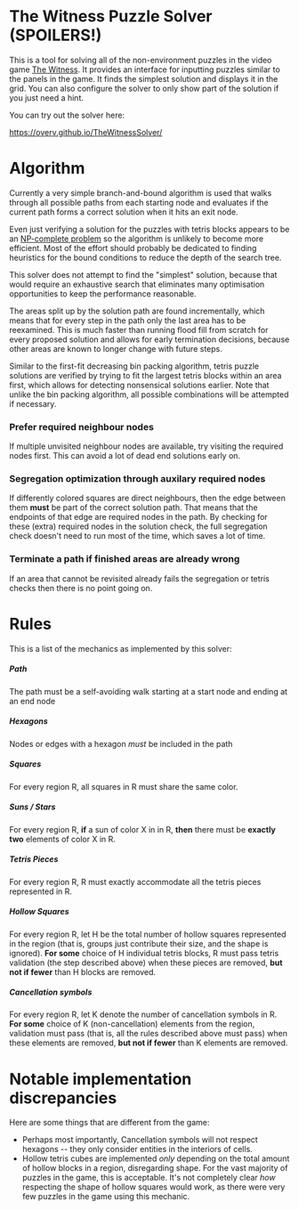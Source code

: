 The Witness Puzzle Solver (SPOILERS!)
=====================================

This is a tool for solving all of the non-environment puzzles in the video game
[The Witness](http://store.steampowered.com/app/210970/). It provides an
interface for inputting puzzles similar to the panels in the game. It finds the
simplest solution and displays it in the grid. You can also configure the solver
to only show part of the solution if you just need a hint.

You can try out the solver here:

https://overv.github.io/TheWitnessSolver/

# Algorithm

Currently a very simple branch-and-bound algorithm is used that walks through
all possible paths from each starting node and evaluates if the current path
forms a correct solution when it hits an exit node.

Even just verifying a solution for the puzzles with tetris blocks appears to be
an [NP-complete problem](https://en.wikipedia.org/wiki/Tetris#Computational_complexity)
so the algorithm is unlikely to become more efficient. Most of the effort should
probably be dedicated to finding heuristics for the bound conditions to reduce
the depth of the search tree.

This solver does not attempt to find the "simplest" solution, because that would
require an exhaustive search that eliminates many optimisation opportunities to
keep the performance reasonable.

The areas split up by the solution path are found incrementally, which means
that for every step in the path only the last area has to be reexamined. This
is much faster than running flood fill from scratch for every proposed solution
and allows for early termination decisions, because other areas are known to
longer change with future steps.

Similar to the first-fit decreasing bin packing algorithm, tetris puzzle
solutions are verified by trying to fit the largest tetris blocks within an area
first, which allows for detecting nonsensical solutions earlier. Note that
unlike the bin packing algorithm, all possible combinations will be attempted if
necessary.

### Prefer required neighbour nodes

If multiple unvisited neighbour nodes are available, try visiting the required
nodes first. This can avoid a lot of dead end solutions early on.

### Segregation optimization through auxilary required nodes

If differently colored squares are direct neighbours, then the edge between them
**must** be part of the correct solution path. That means that the endpoints of
that edge are required nodes in the path. By checking for these (extra) required
nodes in the solution check, the full segregation check doesn't need to run most
of the time, which saves a lot of time.

### Terminate a path if finished areas are already wrong

If an area that cannot be revisited already fails the segregation or tetris
checks then there is no point going on.

# Rules

This is a list of the mechanics as implemented by this solver:

##### Path

The path must be a self-avoiding walk starting at a start node and ending at an end node

##### Hexagons

Nodes or edges with a hexagon *must* be included in the path

##### Squares

For every region R, all squares in R must share the same color.

##### Suns / Stars

For every region R, **if** a sun of color X in in R, **then** there must be **exactly two** elements of color X in R.

##### Tetris Pieces

For every region R, R must exactly accommodate all the tetris pieces represented in R.

##### Hollow Squares

For every region R, let H be the total number of hollow squares represented in the region (that is, groups just contribute their size, and the shape is ignored).
**For some** choice of H individual tetris blocks, R must pass tetris validation (the step described above) when these pieces are removed, **but not if fewer** than H blocks are removed.

##### Cancellation symbols

For every region R, let K denote the number of cancellation symbols in R.
**For some** choice of K (non-cancellation) elements from the region, validation must pass (that is, all the rules described above must pass) when these elements are removed, **but not if fewer** than K elements are removed.

# Notable implementation discrepancies

Here are some things that are different from the game:

* Perhaps most importantly, Cancellation symbols will not respect hexagons -- they only consider entities in the interiors of cells.
* Hollow tetris cubes are implemented *only* depending on the total amount of hollow blocks in a region, disregarding shape.
For the vast majority of puzzles in the game, this is acceptable.
It's not completely clear *how* respecting the shape of hollow squares would work, as there were very few puzzles in the game using this mechanic.

